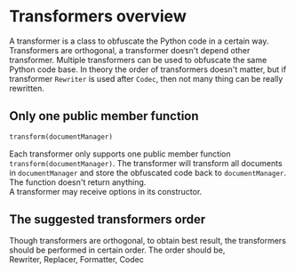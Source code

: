 # Transformers overview

A transformer is a class to obfuscate the Python code in a certain way. Transformers are orthogonal, a transformer doesn't depend other transformer. Multiple transformers can be used to obfuscate the same Python code base. In theory the order of transformers doesn't matter, but if transformer `Rewriter` is used after `Codec`, then not many thing can be really rewritten.

## Only one public member function

```python
transform(documentManager)
```

Each transformer only supports one public member function `transform(documentManager)`. The transformer will transform all documents in `documentManager` and store the obfuscated code back to `documentManager`. The function doesn't return anything.  
A transformer may receive options in its constructor.  

## The suggested transformers order

Though transformers are orthogonal, to obtain best result, the transformers should be performed in certain order. The order should be,  
Rewriter, Replacer, Formatter, Codec
